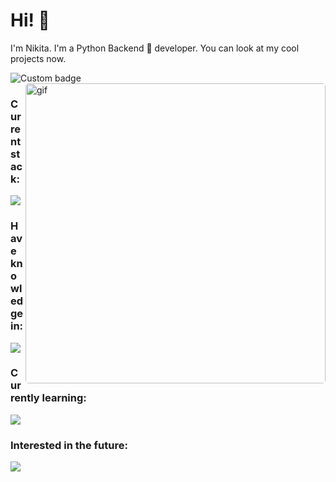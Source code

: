 # Hi! 🤗

I'm Nikita. I'm a Python Backend 🐍 developer. You can look at my cool projects now.
<!---
![Anurag's GitHub stats](https://github-readme-stats.vercel.app/api?username=crawlic-stud&theme=dark&show_icons=true&&hide=issues,prs&card_width=110&show_icons=true&custom_title=My%20wonderful%20stats!&hide_border=true)

[![Top Langs](https://github-readme-stats.vercel.app/api/top-langs/?username=crawlic-stud&hide=javascript,css,html&theme=dark&custom_title=My%20life%20choices%20...&card_width=355&hide_border=true)](https://github.com/anuraghazra/github-readme-stats)
-->

<img href="https://codetime.dev" alt="Custom badge" src="https://img.shields.io/endpoint?style=flat&url=https%3A%2F%2Fapi.codetime.dev%2Fshield%3Fid%3D23821%26project%3D%26in%3D0">

<img align="right" src="https://media.giphy.com/media/v1.Y2lkPTc5MGI3NjExeWxqenRpbHI1dGEyNWZ6NTNnMzh3cjhkZjBoMXlkdWd3YzZqeGkxdCZlcD12MV9pbnRlcm5hbF9naWZfYnlfaWQmY3Q9Zw/26u6dSXlubrUDjWx2/giphy.gif" alt="gif" width="480" style="border-radius: 5px">

### Current stack:
<img align="up" src="https://skillicons.dev/icons?i=python,fastapi,postgres,mongodb,redis"/><br>

### Have knowledge in:

<img align="up" src="https://skillicons.dev/icons?i=javascript,html,css,cpp,cs,bash,nginx,docker"/><br>

### Currently learning:

<img align="up" src="https://skillicons.dev/icons?i=rust"/><br>

### Interested in the future:

<img align="up" src="https://skillicons.dev/icons?i=react,go,htmx,vim"/><br>

